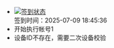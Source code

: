 - [![签到状态](https://github.com/womade/Cloud189-Actions/actions/workflows/main.yml/badge.svg?branch=main)](https://github.com/womade/Cloud189-Actions/actions/workflows/main.yml) <br> 签到时间：2025-07-09 18:45:36
- 开始执行帐号1
- 设备ID不存在，需要二次设备校验
